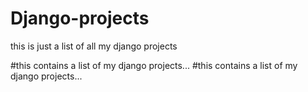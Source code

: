 # Django-projects

this is just a list of all my django projects     


#this contains a list of my django projects...
#this contains a list of my django projects...
